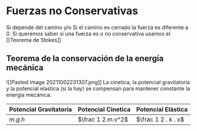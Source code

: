 # Fuerzas no Conservativas
Si depende del camino
y/o 
Si el camino es cerrado la fuerza es diferente a 0.
Si queremos saber si una fuerza es o no conservativa usamos el [[Teorema de Stokes]]

## Teorema de la conservación de la energía mecánica

![[Pasted image 20211002231307.png]]
La cinetica, la potencial gravitatoria y la potencial elastica (si la hay) se compensan para mantener constante la energia mecánica.

| Potencial Gravitatoria | Potencial Cinetica | Potencial Elástica |
| ---------------------- | -------- | -------- |
| $m.g.h$                       | $\frac 1 2.m.v^2$       |   $\frac 1 2 . k . x$       |